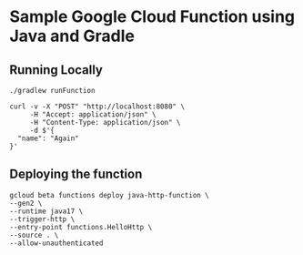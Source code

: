 # Sample Google Cloud Function using Java and Gradle

## Running Locally
```shell
./gradlew runFunction
```

```shell
curl -v -X "POST" "http://localhost:8080" \
     -H "Accept: application/json" \
     -H "Content-Type: application/json" \
     -d $'{
  "name": "Again"
}'

```


## Deploying the function
```shell
gcloud beta functions deploy java-http-function \
--gen2 \
--runtime java17 \
--trigger-http \
--entry-point functions.HelloHttp \
--source . \
--allow-unauthenticated
```